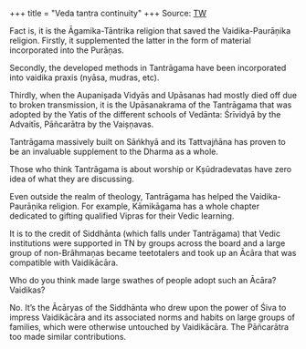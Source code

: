 +++
title = "Veda tantra continuity"
+++
Source: [TW](https://x.com/GhorAngirasa/status/1925872890492154056)


Fact is, it is the Āgamika-Tāntrika religion that saved the Vaidika-Paurāņika religion. Firstly, it supplemented the latter in the form of material incorporated into the Purāņas.

Secondly, the developed methods in Tantrāgama have been incorporated into vaidika praxis (nyāsa, mudras, etc).

Thirdly, when the Aupanișada Vidyās and Upāsanas had mostly died off due to broken transmission, it is the Upāsanakrama of the Tantrāgama that was adopted by the Yatis of the different schools of Vedānta: Śrīvidyā by the Advaitīs, Pāñcarātra by the Vaișņavas.

Tantrāgama massively built on Sāńkhyā and its Tattvajñāna has proven to be an invaluable supplement to the Dharma as a whole.

Those who think Tantrāgama is about worship or Kșūdradevatas have zero idea of what they are discussing.

Even outside the realm of theology, Tantrāgama has helped the Vaidika-Paurāņika religion. For example, Kāmikāgama has a whole chapter dedicated to gifting qualified Vipras for their Vedic learning.

It is to the credit of Siddhānta (which falls under Tantrāgama) that Vedic institutions were supported in TN by groups across the board and a large group of non-Brāhmaņas became teetotalers and took up an Ācāra that was compatible with Vaidikācāra.

Who do you think made large swathes of people adopt such an Ācāra? Vaidikas?

No. It’s the Ācāryas of the Siddhānta who drew upon the power of Śiva to impress Vaidikācāra and its associated norms and habits on large groups of families, which were otherwise untouched by Vaidikācāra. The Pāñcarātra too made similar contributions.
